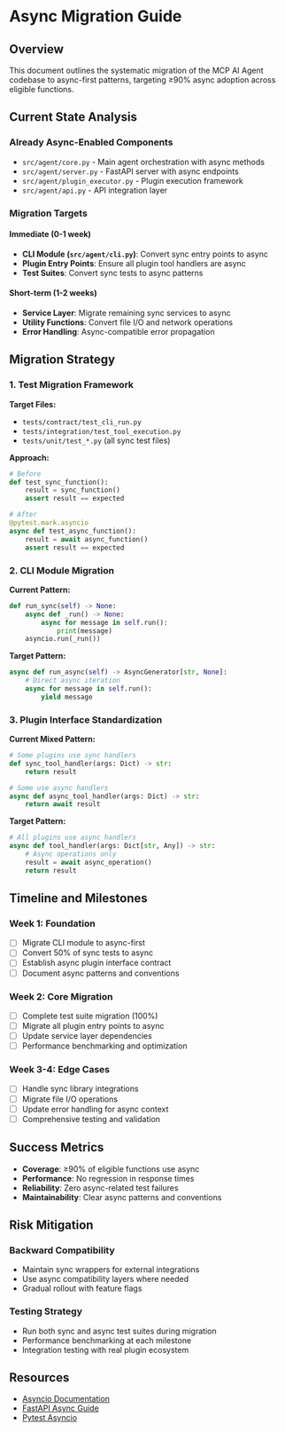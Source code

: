 # Async Migration Guide

## Overview

This document outlines the systematic migration of the MCP AI Agent codebase to async-first patterns, targeting ≥90% async adoption across eligible functions.

## Current State Analysis

### Already Async-Enabled Components
- `src/agent/core.py` - Main agent orchestration with async methods
- `src/agent/server.py` - FastAPI server with async endpoints
- `src/agent/plugin_executor.py` - Plugin execution framework
- `src/agent/api.py` - API integration layer

### Migration Targets

#### Immediate (0-1 week)
- **CLI Module (`src/agent/cli.py`)**: Convert sync entry points to async
- **Plugin Entry Points**: Ensure all plugin tool handlers are async
- **Test Suites**: Convert sync tests to async patterns

#### Short-term (1-2 weeks)
- **Service Layer**: Migrate remaining sync services to async
- **Utility Functions**: Convert file I/O and network operations
- **Error Handling**: Async-compatible error propagation

## Migration Strategy

### 1. Test Migration Framework

**Target Files:**
- `tests/contract/test_cli_run.py`
- `tests/integration/test_tool_execution.py`
- `tests/unit/test_*.py` (all sync test files)

**Approach:**
```python
# Before
def test_sync_function():
    result = sync_function()
    assert result == expected

# After
@pytest.mark.asyncio
async def test_async_function():
    result = await async_function()
    assert result == expected
```

### 2. CLI Module Migration

**Current Pattern:**
```python
def run_sync(self) -> None:
    async def _run() -> None:
        async for message in self.run():
            print(message)
    asyncio.run(_run())
```

**Target Pattern:**
```python
async def run_async(self) -> AsyncGenerator[str, None]:
    # Direct async iteration
    async for message in self.run():
        yield message
```

### 3. Plugin Interface Standardization

**Current Mixed Pattern:**
```python
# Some plugins use sync handlers
def sync_tool_handler(args: Dict) -> str:
    return result

# Some use async handlers
async def async_tool_handler(args: Dict) -> str:
    return await result
```

**Target Pattern:**
```python
# All plugins use async handlers
async def tool_handler(args: Dict[str, Any]) -> str:
    # Async operations only
    result = await async_operation()
    return result
```

## Timeline and Milestones

### Week 1: Foundation
- [ ] Migrate CLI module to async-first
- [ ] Convert 50% of sync tests to async
- [ ] Establish async plugin interface contract
- [ ] Document async patterns and conventions

### Week 2: Core Migration
- [ ] Complete test suite migration (100%)
- [ ] Migrate all plugin entry points to async
- [ ] Update service layer dependencies
- [ ] Performance benchmarking and optimization

### Week 3-4: Edge Cases
- [ ] Handle sync library integrations
- [ ] Migrate file I/O operations
- [ ] Update error handling for async context
- [ ] Comprehensive testing and validation

## Success Metrics

- **Coverage**: ≥90% of eligible functions use async
- **Performance**: No regression in response times
- **Reliability**: Zero async-related test failures
- **Maintainability**: Clear async patterns and conventions

## Risk Mitigation

### Backward Compatibility
- Maintain sync wrappers for external integrations
- Use async compatibility layers where needed
- Gradual rollout with feature flags

### Testing Strategy
- Run both sync and async test suites during migration
- Performance benchmarking at each milestone
- Integration testing with real plugin ecosystem

## Resources

- [Asyncio Documentation](https://docs.python.org/3/library/asyncio.html)
- [FastAPI Async Guide](https://fastapi.tiangolo.com/async/)
- [Pytest Asyncio](https://pytest-asyncio.readthedocs.io/)
